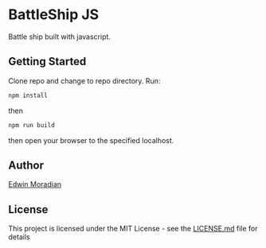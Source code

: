 # BattleShip JS

Battle ship built with javascript.

## Getting Started

Clone repo and change to repo directory. 
Run: 
```bash
npm install
```

then 
```bash
npm run build
```

then open your browser to the specified localhost.

## Author

[Edwin Moradian](https://github.com/PurpleBooth)

## License

This project is licensed under the MIT License - see the [LICENSE.md](LICENSE.md) file for details
